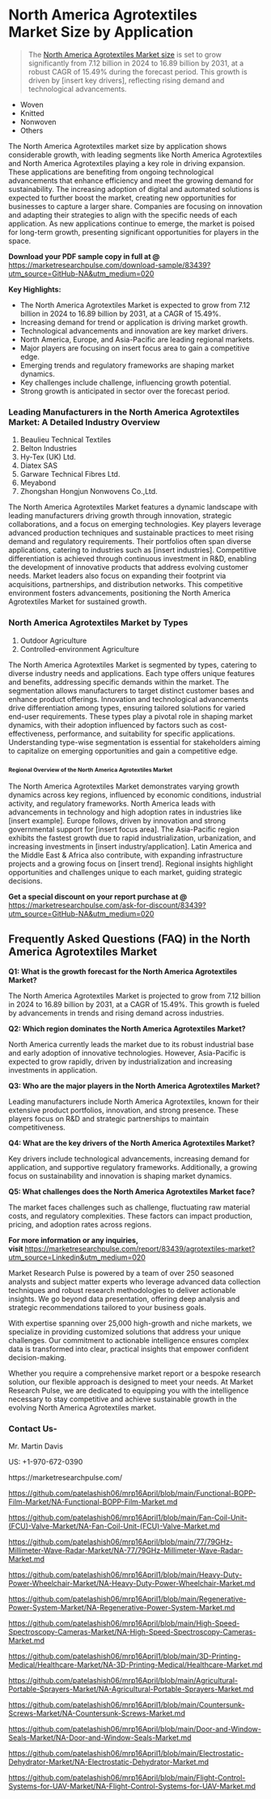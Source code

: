 <h1>North America Agrotextiles Market&nbsp;Size by Application</h1><blockquote><p>The <a href="https://marketresearchpulse.com/download-sample/83439?utm_source=GitHub-NA&amp;utm_medium=020">North America Agrotextiles Market size</a> is set to grow significantly from 7.12 billion in 2024 to 16.89 billion by 2031, at a robust CAGR of 15.49% during the forecast period. This growth is driven by [insert key drivers], reflecting rising demand and technological advancements.</p></blockquote><ul><li>Woven<li> Knitted<li> Nonwoven<li> Others</li></ul><p>The North America Agrotextiles market size by application shows considerable growth, with leading segments like North America Agrotextiles and North America Agrotextiles playing a key role in driving expansion. These applications are benefiting from ongoing technological advancements that enhance efficiency and meet the growing demand for sustainability. The increasing adoption of digital and automated solutions is expected to further boost the market, creating new opportunities for businesses to capture a larger share. Companies are focusing on innovation and adapting their strategies to align with the specific needs of each application. As new applications continue to emerge, the market is poised for long-term growth, presenting significant opportunities for players in the space.</p><p><strong>Download your PDF sample copy in full at @ </strong><a href="https://marketresearchpulse.com/download-sample/83439?utm_source=GitHub-NA&amp;utm_medium=020">https://marketresearchpulse.com/download-sample/83439?utm_source=GitHub-NA&amp;utm_medium=020</a></p><p><strong>Key Highlights: </strong></p><ul><li>The North America Agrotextiles Market is expected to grow from 7.12 billion in 2024 to 16.89 billion by 2031, at a CAGR of 15.49%.</li><li>Increasing demand for trend or application is driving market growth.</li><li>Technological advancements and innovation are key market drivers.</li><li>North America, Europe, and Asia-Pacific are leading regional markets.</li><li>Major players are focusing on insert focus area to gain a competitive edge.</li><li>Emerging trends and regulatory frameworks are shaping market dynamics.</li><li>Key challenges include challenge, influencing growth potential.</li><li>Strong growth is anticipated in sector over the forecast period.</li></ul><h3>Leading Manufacturers in the North America Agrotextiles Market: A Detailed Industry Overview</h3><ol><li>Beaulieu Technical Textiles</li><li>Belton Industries</li><li>Hy-Tex (UK) Ltd.</li><li>Diatex SAS</li><li>Garware Technical Fibres Ltd.</li><li>Meyabond</li><li>Zhongshan Hongjun Nonwovens Co.,Ltd.</li></ol><div class="flex max-w-full flex-col flex-grow"><div class="min-h-8 text-message flex w-full flex-col items-end gap-2 whitespace-normal break-words [.text-message+&amp;]:mt-5" dir="auto" data-message-author-role="assistant" data-message-id="fd8432e4-4910-450d-b182-61b7bfb0a01f" data-message-model-slug="gpt-4o"><div class="flex w-full flex-col gap-1 empty:hidden first:pt-[3px]"><div class="markdown prose w-full break-words dark:prose-invert light"><p>The North America Agrotextiles Market features a dynamic landscape with leading manufacturers driving growth through innovation, strategic collaborations, and a focus on emerging technologies. Key players leverage advanced production techniques and sustainable practices to meet rising demand and regulatory requirements. Their portfolios often span diverse applications, catering to industries such as [insert industries]. Competitive differentiation is achieved through continuous investment in R&amp;D, enabling the development of innovative products that address evolving customer needs. Market leaders also focus on expanding their footprint via acquisitions, partnerships, and distribution networks. This competitive environment fosters advancements, positioning the North America Agrotextiles Market for sustained growth.</p></div></div></div></div><h3>North America Agrotextiles Market by Types</h3><ol><li>Outdoor Agriculture<li> Controlled-environment Agriculture</li></ol><div class="flex max-w-full flex-col flex-grow"><div class="min-h-8 text-message flex w-full flex-col items-end gap-2 whitespace-normal break-words [.text-message+&amp;]:mt-5" dir="auto" data-message-author-role="assistant" data-message-id="084470be-0bb7-4664-bddf-5156b4f41249" data-message-model-slug="gpt-4o-mini"><div class="flex w-full flex-col gap-1 empty:hidden first:pt-[3px]"><div class="markdown prose w-full break-words dark:prose-invert light"><p>The North America Agrotextiles Market is segmented by types, catering to diverse industry needs and applications. Each type offers unique features and benefits, addressing specific demands within the market. The segmentation allows manufacturers to target distinct customer bases and enhance product offerings. Innovation and technological advancements drive differentiation among types, ensuring tailored solutions for varied end-user requirements. These types play a pivotal role in shaping market dynamics, with their adoption influenced by factors such as cost-effectiveness, performance, and suitability for specific applications. Understanding type-wise segmentation is essential for stakeholders aiming to capitalize on emerging opportunities and gain a competitive edge.</p></div></div></div></div><h3><span style="font-size: 11px;">Regional Overview of the North America Agrotextiles Market</span></h3><div class="flex max-w-full flex-col flex-grow"><div class="min-h-8 text-message flex w-full flex-col items-end gap-2 whitespace-normal break-words [.text-message+&amp;]:mt-5" dir="auto" data-message-author-role="assistant" data-message-id="e9038762-ce64-4e30-91c9-9bd413514231" data-message-model-slug="gpt-4o-mini"><div class="flex w-full flex-col gap-1 empty:hidden first:pt-[3px]"><div class="markdown prose w-full break-words dark:prose-invert light"><p>The North America Agrotextiles Market demonstrates varying growth dynamics across key regions, influenced by economic conditions, industrial activity, and regulatory frameworks. North America leads with advancements in technology and high adoption rates in industries like [insert example]. Europe follows, driven by innovation and strong governmental support for [insert focus area]. The Asia-Pacific region exhibits the fastest growth due to rapid industrialization, urbanization, and increasing investments in [insert industry/application]. Latin America and the Middle East &amp; Africa also contribute, with expanding infrastructure projects and a growing focus on [insert trend]. Regional insights highlight opportunities and challenges unique to each market, guiding strategic decisions.</p></div></div></div></div><p><strong>Get a special discount on your report purchase at @ </strong><a href="https://marketresearchpulse.com/ask-for-discount/83439?utm_source=GitHub-NA&amp;utm_medium=020">https://marketresearchpulse.com/ask-for-discount/83439?utm_source=GitHub-NA&amp;utm_medium=020</a></p><h2>Frequently Asked Questions (FAQ) in the North America Agrotextiles Market</h2><p><strong>Q1: What is the growth forecast for the North America Agrotextiles Market?</strong></p><p>The North America Agrotextiles Market is projected to grow from 7.12 billion in 2024 to 16.89 billion by 2031, at a CAGR of 15.49%. This growth is fueled by advancements in trends and rising demand across industries.</p><p><strong>Q2: Which region dominates the North America Agrotextiles Market?</strong></p><p>North America currently leads the market due to its robust industrial base and early adoption of innovative technologies. However, Asia-Pacific is expected to grow rapidly, driven by industrialization and increasing investments in application.</p><p><strong>Q3: Who are the major players in the North America Agrotextiles Market?</strong></p><p>Leading manufacturers include North America Agrotextiles, known for their extensive product portfolios, innovation, and strong presence. These players focus on R&amp;D and strategic partnerships to maintain competitiveness.</p><p><strong>Q4: What are the key drivers of the North America Agrotextiles Market?</strong></p><p>Key drivers include technological advancements, increasing demand for application, and supportive regulatory frameworks. Additionally, a growing focus on sustainability and innovation is shaping market dynamics.</p><p><strong>Q5: What challenges does the North America Agrotextiles Market face?</strong></p><p>The market faces challenges such as challenge, fluctuating raw material costs, and regulatory complexities. These factors can impact production, pricing, and adoption rates across regions.</p><p><strong>For more information or any inquiries, visit&nbsp;</strong><a href="https://marketresearchpulse.com/report/83439/agrotextiles-market?utm_source=Linkedin&utm_medium=020">https://marketresearchpulse.com/report/83439/agrotextiles-market?utm_source=Linkedin&utm_medium=020</a></p><p>Market Research Pulse is powered by a team of over 250 seasoned analysts and subject matter experts who leverage advanced data collection techniques and robust research methodologies to deliver actionable insights. We go beyond data presentation, offering deep analysis and strategic recommendations tailored to your business goals.</p><p>With expertise spanning over 25,000 high-growth and niche markets, we specialize in providing customized solutions that address your unique challenges. Our commitment to actionable intelligence ensures complex data is transformed into clear, practical insights that empower confident decision-making.</p><p>Whether you require a comprehensive market report or a bespoke research solution, our flexible approach is designed to meet your needs. At Market Research Pulse, we are dedicated to equipping you with the intelligence necessary to stay competitive and achieve sustainable growth in the evolving North America Agrotextiles market.</p><h3><strong>Contact Us-</strong></h3><p>Mr. Martin Davis</p><p>US: +1-970-672-0390</p><p>https://marketresearchpulse.com/</p><p><a href="https://github.com/patelashish06/mrp16April/blob/main/Functional-BOPP-Film-Market/NA-Functional-BOPP-Film-Market.md">https://github.com/patelashish06/mrp16April/blob/main/Functional-BOPP-Film-Market/NA-Functional-BOPP-Film-Market.md</a></p><p><a href="https://github.com/patelashish06/mrp16April1/blob/main/Fan-Coil-Unit-(FCU)-Valve-Market/NA-Fan-Coil-Unit-(FCU)-Valve-Market.md">https://github.com/patelashish06/mrp16April1/blob/main/Fan-Coil-Unit-(FCU)-Valve-Market/NA-Fan-Coil-Unit-(FCU)-Valve-Market.md</a></p><p><a href="https://github.com/patelashish06/mrp16April/blob/main/77/79GHz-Millimeter-Wave-Radar-Market/NA-77/79GHz-Millimeter-Wave-Radar-Market.md">https://github.com/patelashish06/mrp16April/blob/main/77/79GHz-Millimeter-Wave-Radar-Market/NA-77/79GHz-Millimeter-Wave-Radar-Market.md</a></p><p><a href="https://github.com/patelashish06/mrp16April1/blob/main/Heavy-Duty-Power-Wheelchair-Market/NA-Heavy-Duty-Power-Wheelchair-Market.md">https://github.com/patelashish06/mrp16April1/blob/main/Heavy-Duty-Power-Wheelchair-Market/NA-Heavy-Duty-Power-Wheelchair-Market.md</a></p><p><a href="https://github.com/patelashish06/mrp16April1/blob/main/Regenerative-Power-System-Market/NA-Regenerative-Power-System-Market.md">https://github.com/patelashish06/mrp16April1/blob/main/Regenerative-Power-System-Market/NA-Regenerative-Power-System-Market.md</a></p><p><a href="https://github.com/patelashish06/mrp16April/blob/main/High-Speed-Spectroscopy-Cameras-Market/NA-High-Speed-Spectroscopy-Cameras-Market.md">https://github.com/patelashish06/mrp16April/blob/main/High-Speed-Spectroscopy-Cameras-Market/NA-High-Speed-Spectroscopy-Cameras-Market.md</a></p><p><a href="https://github.com/patelashish06/mrp16April1/blob/main/3D-Printing-Medical/Healthcare-Market/NA-3D-Printing-Medical/Healthcare-Market.md">https://github.com/patelashish06/mrp16April1/blob/main/3D-Printing-Medical/Healthcare-Market/NA-3D-Printing-Medical/Healthcare-Market.md</a></p><p><a href="https://github.com/patelashish06/mrp16April/blob/main/Agricultural-Portable-Sprayers-Market/NA-Agricultural-Portable-Sprayers-Market.md">https://github.com/patelashish06/mrp16April/blob/main/Agricultural-Portable-Sprayers-Market/NA-Agricultural-Portable-Sprayers-Market.md</a></p><p><a href="https://github.com/patelashish06/mrp16April1/blob/main/Countersunk-Screws-Market/NA-Countersunk-Screws-Market.md">https://github.com/patelashish06/mrp16April1/blob/main/Countersunk-Screws-Market/NA-Countersunk-Screws-Market.md</a></p><p><a href="https://github.com/patelashish06/mrp16April/blob/main/Door-and-Window-Seals-Market/NA-Door-and-Window-Seals-Market.md">https://github.com/patelashish06/mrp16April/blob/main/Door-and-Window-Seals-Market/NA-Door-and-Window-Seals-Market.md</a></p><p><a href="https://github.com/patelashish06/mrp16April1/blob/main/Electrostatic-Dehydrator-Market/NA-Electrostatic-Dehydrator-Market.md">https://github.com/patelashish06/mrp16April1/blob/main/Electrostatic-Dehydrator-Market/NA-Electrostatic-Dehydrator-Market.md</a></p><p><a href="https://github.com/patelashish06/mrp16April/blob/main/Flight-Control-Systems-for-UAV-Market/NA-Flight-Control-Systems-for-UAV-Market.md">https://github.com/patelashish06/mrp16April/blob/main/Flight-Control-Systems-for-UAV-Market/NA-Flight-Control-Systems-for-UAV-Market.md</a></p>